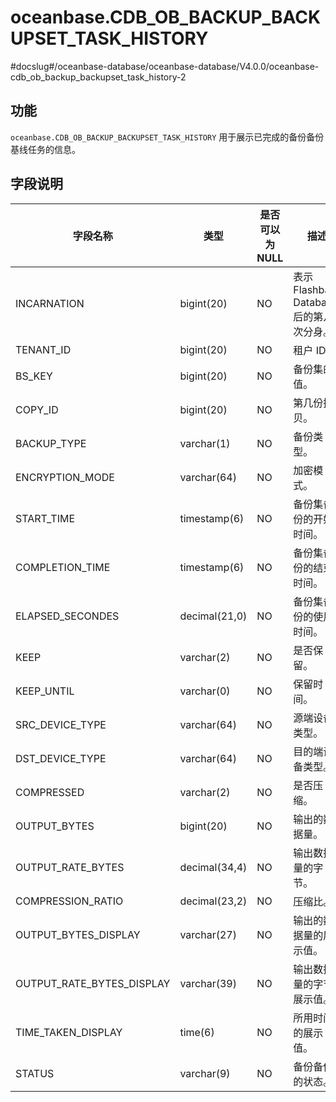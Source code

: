 oceanbase.CDB_OB_BACKUP_BACKUPSET_TASK_HISTORY 
===================================================================
#docslug#/oceanbase-database/oceanbase-database/V4.0.0/oceanbase-cdb_ob_backup_backupset_task_history-2


功能 
-----------------------

`oceanbase.CDB_OB_BACKUP_BACKUPSET_TASK_HISTORY` 用于展示已完成的备份备份基线任务的信息。

字段说明 
-------------------------



|           字段名称            |      类型       | 是否可以为 NULL |               描述               |
|---------------------------|---------------|------------|--------------------------------|
| INCARNATION               | bigint(20)    | NO         | 表示 Flashback Database 后的第几次分身。 |
| TENANT_ID                 | bigint(20)    | NO         | 租户 ID。                         |
| BS_KEY                    | bigint(20)    | NO         | 备份集的值。                         |
| COPY_ID                   | bigint(20)    | NO         | 第几份拷贝。                         |
| BACKUP_TYPE               | varchar(1)    | NO         | 备份类型。                          |
| ENCRYPTION_MODE           | varchar(64)   | NO         | 加密模式。                          |
| START_TIME                | timestamp(6)  | NO         | 备份集备份的开始时间。                    |
| COMPLETION_TIME           | timestamp(6)  | NO         | 备份集备份的结束时间。                    |
| ELAPSED_SECONDES          | decimal(21,0) | NO         | 备份集备份的使用时间。                    |
| KEEP                      | varchar(2)    | NO         | 是否保留。                          |
| KEEP_UNTIL                | varchar(0)    | NO         | 保留时间。                          |
| SRC_DEVICE_TYPE           | varchar(64)   | NO         | 源端设备类型。                        |
| DST_DEVICE_TYPE           | varchar(64)   | NO         | 目的端设备类型。                       |
| COMPRESSED                | varchar(2)    | NO         | 是否压缩。                          |
| OUTPUT_BYTES              | bigint(20)    | NO         | 输出的数据量。                        |
| OUTPUT_RATE_BYTES         | decimal(34,4) | NO         | 输出数据量的字节。                      |
| COMPRESSION_RATIO         | decimal(23,2) | NO         | 压缩比。                           |
| OUTPUT_BYTES_DISPLAY      | varchar(27)   | NO         | 输出的数据量的展示值。                    |
| OUTPUT_RATE_BYTES_DISPLAY | varchar(39)   | NO         | 输出数据量的字节展示值。                   |
| TIME_TAKEN_DISPLAY        | time(6)       | NO         | 所用时间的展示值。                      |
| STATUS                    | varchar(9)    | NO         | 备份备份的状态。                       |


